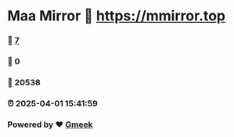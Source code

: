 # Maa Mirror :link: https://mmirror.top 
### :page_facing_up: [7](https://mmirror.top/tag.html) 
### :speech_balloon: 0 
### :hibiscus: 20538 
### :alarm_clock: 2025-04-01 15:41:59 
### Powered by :heart: [Gmeek](https://github.com/Meekdai/Gmeek)
